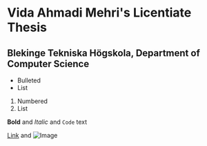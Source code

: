 # Vida Ahmadi Mehri's Licentiate Thesis
## Blekinge Tekniska Högskola, Department of Computer Science


- Bulleted
- List

1. Numbered
2. List

**Bold** and _Italic_ and `Code` text

[Link](url) and ![Image](src)
```


